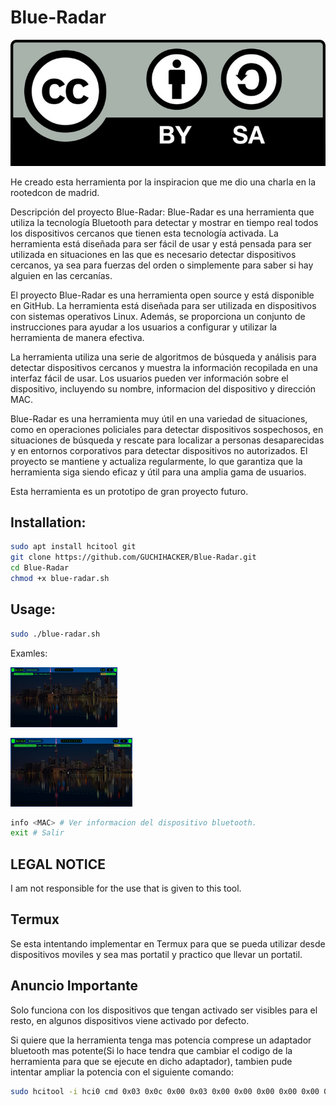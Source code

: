 # Blue-Radar
![tool](https://github.com/GUCHIHACKER/Blue-Radar/blob/main/licencia.jpeg)

He creado esta herramienta por la inspiracion que me dio una charla en la rootedcon de madrid.

Descripción del proyecto Blue-Radar:
Blue-Radar es una herramienta que utiliza la tecnología Bluetooth para detectar y mostrar en tiempo real todos los dispositivos cercanos que tienen esta tecnología activada. La herramienta está diseñada para ser fácil de usar y está pensada para ser utilizada en situaciones en las que es necesario detectar dispositivos cercanos, ya sea para fuerzas del orden o simplemente para saber si hay alguien en las cercanías.

El proyecto Blue-Radar es una herramienta open source y está disponible en GitHub. La herramienta está diseñada para ser utilizada en dispositivos con sistemas operativos Linux. Además, se proporciona un conjunto de instrucciones para ayudar a los usuarios a configurar y utilizar la herramienta de manera efectiva.

La herramienta utiliza una serie de algoritmos de búsqueda y análisis para detectar dispositivos cercanos y muestra la información recopilada en una interfaz fácil de usar. Los usuarios pueden ver información sobre el dispositivo, incluyendo su nombre, informacion del dispositivo y dirección MAC.

Blue-Radar es una herramienta muy útil en una variedad de situaciones, como en operaciones policiales para detectar dispositivos sospechosos, en situaciones de búsqueda y rescate para localizar a personas desaparecidas y en entornos corporativos para detectar dispositivos no autorizados. El proyecto se mantiene y actualiza regularmente, lo que garantiza que la herramienta siga siendo eficaz y útil para una amplia gama de usuarios.

Esta herramienta es un prototipo de gran proyecto futuro.

## Installation:
```bash
sudo apt install hcitool git
git clone https://github.com/GUCHIHACKER/Blue-Radar.git
cd Blue-Radar
chmod +x blue-radar.sh
```
## Usage:
```bash
sudo ./blue-radar.sh
```
Examles:

![tool](https://github.com/GUCHIHACKER/Blue-Radar/blob/main/Blue-Radar-alert.gif)

![tool](https://github.com/GUCHIHACKER/Blue-Radar/blob/main/Blue-Radar-scanner.gif)

```bash
info <MAC> # Ver informacion del dispositivo bluetooth.
exit # Salir
```
## LEGAL NOTICE
I am not responsible for the use that is given to this tool.

## Termux
Se esta intentando implementar en Termux para que se pueda utilizar desde dispositivos moviles y sea mas portatil y practico que llevar un portatil.

## Anuncio Importante
Solo funciona con los dispositivos que tengan activado ser visibles para el resto, en algunos dispositivos viene activado por defecto.

Si quiere que la herramienta tenga mas potencia comprese un adaptador bluetooth mas potente(Si lo hace tendra que cambiar el codigo de la herramienta para que se ejecute en dicho adaptador), tambien pude intentar ampliar la potencia con el siguiente comando:
```bash
sudo hcitool -i hci0 cmd 0x03 0x0c 0x00 0x03 0x00 0x00 0x00 0x00 0x00 0x00 0x00 0x00 0x00 0x00 0x00
```

